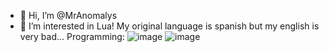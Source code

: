 - 👋 Hi, I’m @MrAnomalys
- 👀 I’m interested in Lua!
My original language is spanish but my english is very bad...
Programming:
![image](https://github.com/MrAnomalys/MrAnomalys/assets/153665428/c909292f-900c-46a4-800b-dbd6921067b1)
![image](https://github.com/MrAnomalys/MrAnomalys/assets/153665428/fb1263dd-5947-431d-9377-c2839fd37935)

